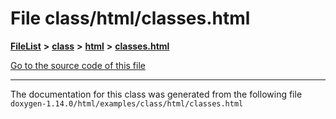 

# File class/html/classes.html



[**FileList**](files.md) **>** [**class**](dir_27a5de23c38941ff965c28676c9bfe34.md) **>** [**html**](dir_da05ef8ed95277cdfed0ef595db30220.md) **>** [**classes.html**](class_2html_2classes_8html.md)

[Go to the source code of this file](class_2html_2classes_8html_source.md)





































































------------------------------
The documentation for this class was generated from the following file `doxygen-1.14.0/html/examples/class/html/classes.html`

